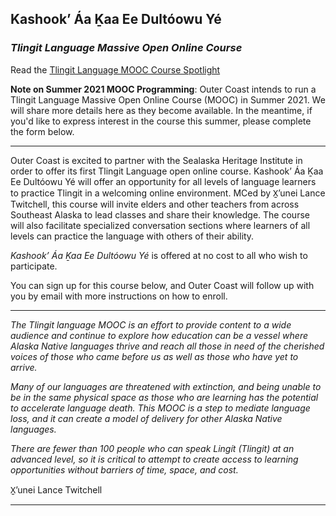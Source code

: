 ## Kashook’ Áa Ḵaa Ee Dultóowu Yé  

### *Tlingit Language Massive Open Online Course* 

Read the [Tlingit Language MOOC Course Spotlight](https://drive.google.com/file/d/1vLFRP3Dr89ymkbLSI64VxuwBKV9JDwPB/view?usp=sharing)

**Note on Summer 2021 MOOC Programming**: Outer Coast intends to run a Tlingit Language Massive Open Online Course (MOOC) in Summer 2021. We will share more details here as they become available. In the meantime, if you'd like to express interest in the course this summer, please complete the form below.

***

Outer Coast is excited to partner with the Sealaska Heritage Institute in order to offer its first Tlingit Language open online course. Kashook’ Áa Ḵaa Ee Dultóowu Yé will offer an opportunity for all levels of language learners to practice Tlingit in a welcoming online environment. MCed by X̱’unei Lance Twitchell, this course will invite elders and other teachers from across Southeast Alaska to lead classes and share their knowledge. The course will also facilitate specialized conversation sections where learners of all levels can practice the language with others of their ability.

*Kashook’ Áa Ḵaa Ee Dultóowu Yé* is offered at no cost to all who wish to participate.

You can sign up for this course below, and Outer Coast will follow up with you by email with more instructions on how to enroll.

***

*The Tlingit language MOOC is an effort to provide content to a wide audience and continue to explore how education can be a vessel where Alaska Native languages thrive and reach all those in need of the cherished voices of those who came before us as well as those who have yet to arrive.*

*Many of our languages are threatened with extinction, and being unable to be in the same physical space as those who are learning has the potential to accelerate language death. This MOOC is a step to mediate language loss, and it can create a model of delivery for other Alaska Native languages.*

*There are fewer than 100 people who can speak Lingít (Tlingit) at an advanced level, so it is critical to attempt to create access to learning opportunities without barriers of time, space, and cost.* 

X̱ʼunei Lance Twitchell

***

